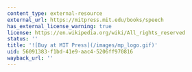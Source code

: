 ```yaml
---
content_type: external-resource
external_url: https://mitpress.mit.edu/books/speech
has_external_license_warning: true
license: https://en.wikipedia.org/wiki/All_rights_reserved
status: ''
title: '![Buy at MIT Press](/images/mp_logo.gif)'
uid: 56091383-f1bd-41e9-aac4-5206ff970816
wayback_url: ''
---
```


